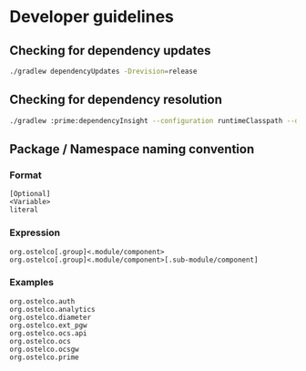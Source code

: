 # Developer guidelines

## Checking for dependency updates

```bash
./gradlew dependencyUpdates -Drevision=release
```

## Checking for dependency resolution

```bash
./gradlew :prime:dependencyInsight --configuration runtimeClasspath --dependency dependency-name
```

## Package / Namespace naming convention

### Format

    [Optional]
    <Variable>
    literal

### Expression
    
    org.ostelco[.group]<.module/component>
    org.ostelco[.group]<.module/component>[.sub-module/component]

### Examples

    org.ostelco.auth
    org.ostelco.analytics
    org.ostelco.diameter
    org.ostelco.ext_pgw
    org.ostelco.ocs.api
    org.ostelco.ocs
    org.ostelco.ocsgw
    org.ostelco.prime
    
    